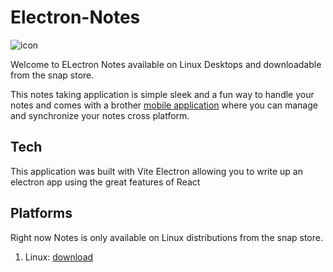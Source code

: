 # Electron-Notes

<img serc="./build/512x512.png" alt="icon" />

Welcome to ELectron Notes
available on Linux Desktops and downloadable from the snap store.

This notes taking application is simple sleek and a fun way to handle your notes and
comes with a brother [mobile application](https://github.com/RyanLarge13/Native-Notes/) where you can manage and synchronize your notes cross platform.

## Tech

This application was built with Vite Electron allowing you to write up an electron app using the great features of React

## Platforms

Right now Notes is only available on Linux distributions from the snap store.

1. Linux: [download](https://snapcraft.io/web-notes/)
